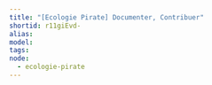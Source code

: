 ```yaml
---
title: "[Ecologie Pirate] Documenter, Contribuer"
shortid: r11giEvd-
alias: 
model: 
tags: 
node: 
  - ecologie-pirate
--- 
```

 